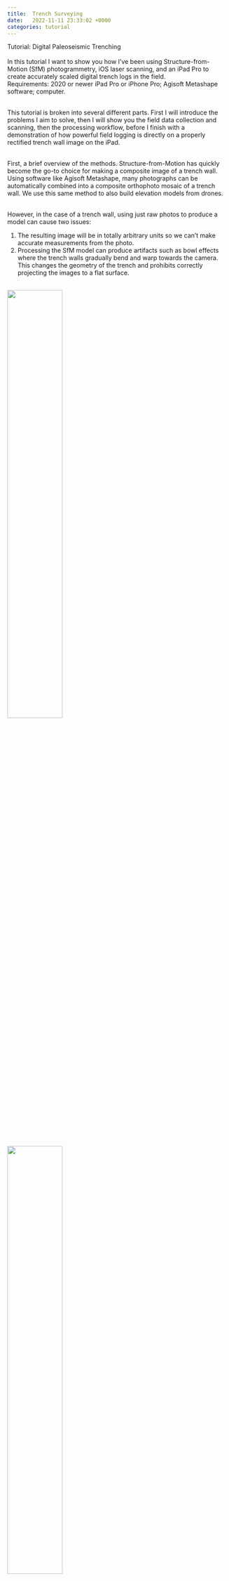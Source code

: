 ```yaml
---
title:  Trench Surveying
date:   2022-11-11 23:33:02 +0000
categories: tutorial
---
```


Tutorial: Digital Paleoseismic Trenching  <br><br>
In this tutorial I want to show you how I’ve been using Structure-from-Motion (SfM) photogrammetry, iOS laser scanning, and an iPad Pro to create accurately scaled digital trench logs in the field. <br>
Requirements: 2020 or newer iPad Pro or iPhone Pro; Agisoft Metashape software; computer. <br><br>

This tutorial is broken into several different parts. First I will introduce the problems I aim to solve, then I will show you the field data collection and scanning, then the processing workflow, before I finish with a demonstration of how powerful field logging is directly on a properly rectified trench wall image on the iPad. <br><br>
 
First, a brief overview of the methods. Structure-from-Motion has quickly become the go-to choice for making a composite image of a trench wall. Using software like Agisoft Metashape, many photographs can be automatically combined into a composite orthophoto mosaic of a trench wall. We use this same method to also build elevation models from drones. <br><br>

However, in the case of a trench wall, using just raw photos to produce a model can cause two issues:<br>
1) The resulting image will be in totally arbitrary units so we can’t make accurate measurements from the photo.<br>
2) Processing the SfM model can produce artifacts such as bowl effects where the trench walls gradually bend and warp towards the camera. This changes the geometry of the trench and prohibits correctly projecting the images to a flat surface.  <br><br>

<img src="assets/images/posts/11-11/BowlTrench-Front.png" width="50%" height="auto" align="center"/> <br>
<img src="assets/images/posts/11-11/BowlTrench-Top.png" width="50%" height="auto" align="center"/> <br>
  These screengrabs illustrate this example: the model looks OK from the front, but when we look at it from above, we see that what should be a straight trench has a significant curvature. <br><br>

These issues can be dealt with by either surveying control points throughout the trench exposure, using an expensive total station or differential GPS system (e.g. Reitmann et al., 2015), or by using scale bars, calibrated points that are placed throughout the trench (e.g. Delano et al., 2022). It should be noted that the scale bar method alone is unable to correct for bowl effects.<br><br>

The method I am describing here is not dissimilar to that using a total station, but instead of requiring this expensive & bulky instrument, I’m using the laser scanner built into the 2020 onward iPhone and iPad Pros to survey the trench and extract control points.<br><br> 

<hr> <br>
Part 1: Trench Surveying <br>
<hr> <br> <br>

So now, on to the trench excavation and surveying tutorial. At this point, you’ve dug your trench, cleaned the walls off nicely, and made a grid. I make a grid of nails with clearly labeled flags at 1 m intervals. I use letters to denote the vertical coordinate and numbers for the horizontal coordinate. String grids hanging in front of the wall leave a lot of artifacts in SfM model- so I take the string off before photographing. <br><br>

<img src="assets/images/posts/11-11/Trench.jpg" width="50%" height="auto" align="center"/> <br> 

It doesn’t matter what order you do the next steps in, but next is to take the photos and capture the iOS lidar survey. For both surveys you want to pay attention to the lighting that will be both on the trench wall and on your camera. You want the trench wall to be evenly lit and ideally shaded. In this video you will see we are doing it just after sunset. This ensures there is still enough light but that the wall won’t have shadows and the camera won’t have lens-flare issues.  <br><br>


For the photos I use my cell phone camera. I have a Samsung Galaxy S20 Ultra. I put the phone on a monopod that has an adapter for holding the phone. I am using a cheap Bluetooth shutter trigger to take the pictures. Our trench in this example is very narrow and not too deep, so it is easy enough to stand outside the trench to take the photos. In a bigger trench I would stand inside the trench, and if it was benched I would take another set from on each bench. br br

<iframe width="auto" height="170" src="https://youtube.com/shorts/IHJsqFFZDsk" title="YouTube video player" frameborder="0" allow="accelerometer; autoplay; clipboard-write; encrypted-media; gyroscope; picture-in-picture" allowfullscreen></iframe> <br><br>

This video shows my methodology. Starting at one end of the trench, I lower the camera into the trench and take photos, facing straight at the opposite wall, as far from the opposite wall as possible, and at different levels. In this trench I take photos at 4 different levels. I then take about a half meter step down the trench, and repeat the process. If my first set of 4 photos was taken descending, the adjacent set would be taken in an ascending manner, and then descending and so on. I continue this lawn mower pattern down the whole trench. None of the photos are taken oblique to the trench wall, and I try to keep the camera as orthogonal as possible. <br><br>

<img src="assets/images/posts/11-11/TrenchPhotoPattern.png" width="50%" height="auto" align="center"/> <br> 
Screengrab showing part of the photo capture pattern. <br><br>

For the 36 m long and 1.7 m deep trench in this example, I took 272 photos. I recommend immediately transferring these photos to a laptop and building a model using low settings. This ensures that your photos will correctly align and build a model. Even after having made models of trench walls dozens of times, I still occasionally will get a set of photos that won’t align for some unknown reason, and you don’t want to waste time waiting for perfect lighting again because your photos didn’t align. <br><br>

<iframe width="auto" height="170" src="https://youtube.com/shorts/JW9S3OSl2rk" title="YouTube video player" frameborder="0" allow="accelerometer; autoplay; clipboard-write; encrypted-media; gyroscope; picture-in-picture" allowfullscreen></iframe> <br><br>

Now for the iOS laser scanning. There are several apps you can use, and I have had good results with 3D Scanner App and Polycam. Here I am using the 3D Scanner App. This is quite simple as it is captured in real time. I slowly walk along the exposure while it is recording. If it was a bigger exposure I would be slowly rotating the iPad to capture all of it. When I get to the other end I tell it to stop recording and then process it using the highest settings. This screengrab shows the resulting scan, processed within a few minutes after capture. I can make measurements directly in this app, and can see that the geometry is quite close to what we see in the field. Note the lack of any bowl effects. I recommend to clean up the model a bit in the app, cropping out areas that are unnecessary. br br

<img src="assets/images/posts/11-11/3DScanner.png" width="50%" height="auto" align="center"/> <br> 
<img src="assets/images/posts/11-11/3DScanner-NoBowl.png" width="50%" height="auto" align="center"/> <br> 
iPad screengrab from 3D Scanner App, note how straight the trench is and the lack of bowl effects. <br><br>


That’s it. For trenches like this, if I have the laptop set up in the truck, capturing both photos and the lidar scan, and doing a quick, low-settings SfM process takes me about 20 minutes. <br><br>

<hr> <br>
Part 2: Data Processing <br>
<hr> <br> <br>
Now for the trick: how to combine these two scans to add a spatial reference and fix the nasty bowl effects. <br>

First, on the iOS device, export the lidar scan as a .OBJ file and transfer it to your computer. Then, in Agisoft Metashape, in a new empty chunk, go to File > Import >  Import Model, and import the scan using local coordinates. It is important that you do this before importing any photos. Now, look at your model and right click on your grid flags to add markers. Zoom into the model to see the name of the markers, and rename the placed markers following the names you read off the tags (e.g. A1, A2, etc.). You don’t need to place every grid marker, but you should make sure they are evenly distributed throughout the scene. <br><br>

<img src="assets/images/posts/11-11/MarkerPlacement.png" width="50%" height="auto" align="center"/> <br>
Agisoft Metashape screengrab showing placing markers on the iOS lidar scan.<br><br>

Once you’ve placed your markers, save your project. Then go to the Reference tab, open the Settings menu, and set the marker coordinate system to Local Coordinates and the marker accuracy to 0.05 m. Note that here I am assuming that the iOS scan has an accuracy of 5 cm.<br><br>
 
<img src="assets/images/posts/11-11/MarkersPlaced.png" width="50%" height="auto" align="center"/> <br> 
Agisoft Metashape screengrab showing all markers placed on the iOS lidar scan. <br><br>

Now import your photos (Workflow > Add Photos, select all photos and import). Then on the pane, go through each photo and place the markers. Right click the marker in the photo, then Place Marker, and select the marker you see. Note that at this stage you don’t actually need to place all the markers you located in the prior step, but it is critical to do a few that are well distributed throughout the trench. The software will estimate the marker locations in the next step and you can then adjust those to save a bit of your time having to manually locate and place them all. In this photo you can see the markers I placed for this project. It is easy to place many more than this if desired. <br><br>

<img src="assets/images/posts/11-11/PhotoMarkerPlacement.png" width="50%" height="auto" align="center"/> <br> 
Metashape screengrab showing marker placement on photos. <br><br>


 Once you’re done putting the markers in the photos, save your project again. Now go to Workflow>Align Photos. I am running this model at High Accuracy, with Generic Preselection and Reference Preselection (Sequential) checked. Under Advanced, Key point limit: 150,000; Tie point limit: 6,000; and adaptive camera model fitting checked. If you haven’t placed all your markers yet, run it at “Low” to save time. <br>

When the alignment finishes, things might look weird. Go to the reference tab, select Optimize Cameras, accept the default settings, and push OK. Then push the update transform. Now you should see your model properly aligned to your markers. Your lidar model might disappear in this process, but you can re-import it the same way as before (File > Import > Import Model). You should see that the sparse cloud and model are pretty well aligned.<br>

Next, if you didn’t place all your markers before, go through and select any photos with gray flags and adjust the markers onto the labels in the photos. Then redo the alignment using high settings. <br>
 Run this and go get a cup of coffee while you wait for it to process… <br><br>

When it finishes, redo the Optimize Cameras step, and select Adaptive camera model fitting. Then clean up your sparse cloud by deleting any extraneous points that are outside of your trench. Inspecting the sparse cloud, we can see it has been successfully de-warped and no longer has the fishbowl effect. <br><br>

<img src="assets/images/posts/11-11/BowlTrench-TopPoints.png" width="50%" height="auto" align="center"/> <br>
<img src="assets/images/posts/11-11/DeWarpedTrench.png" width="50%" height="auto" align="center"/> <br> 
Pre and post correction showing the removal of the bowl effect. <br><br> 


 Since we are mainly interested in building an orthophoto mosaic, we don’t care about a dense cloud. So we go directly to building the mesh from the sparse cloud. If you were going to continue working in 3D, you might want to build a dense cloud. <br>

After the mesh has finished, we build the orthophoto mosaic. Workflow > Build Orthomosaic. We can use what we know about our grid to properly project our orthomosaic. On the Build Orthomosaic tab select Planar. Project plane: Markers. Horizontal Axis: choose two markers that are farthest away on a horizontal line, in my case I will use B2  -> B23. Then choose two markers that describe an ascending vertical line, here: B23->A23. Push OK. When that finishes processing, inspect your model. <br><br>

<img src="assets/images/posts/11-11/FinishedOrtho.png" width="50%" height="auto" align="center"/> <br> 
<img src="assets/images/posts/11-11/OrthomosaicQuality.png" width="50%" height="auto" align="center"/> <br> 
Finished orthomosaic. I can get a rough check on accuracy using the measure tool and measuring between two grid cells. In my case it is pretty good since the 99.7 cm measurement matches the field placement of the 1 m grid. This can be done in a more robust manner if some of the markers are used as check points.<br><br>

When you are happy with your model, go to export Orthomosaic (File > Export > Export Orthomosaic). Adjust the pixel size so that your final file size is manageable and you have the resolution you want. Under Compression, change TIFF compression to JPEG. Push export and choose a save location and sensible file name. <br><br>

Congratulations! You’ve finished processing. <br><br>


<hr> <br>
Part 3: iPad Field Logging <br>
<hr> <br><br>


In the final part of this tutorial I will show you how I log in the field, directly on your orthophoto using an iPad and the Pencil tool.<br><br>

I use Adobe Illustrator, but you can do this with most vector drawing apps. With Illustrator, I open a new document on my computer. I then import my photomosaic and crop away the ugly parts. Then I save it to the cloud. On my iPad I then open the cloud document and can start drawing directly on the orthophoto. I can zoom and pan around the trench with more detail than is typically possible by printing paper photos out. I can turn layers on and off and use the Apple Pencil to draw different lines, polygons, and text notes. This immediately syncs back to the cloud when I go online, and all the annotations are editable on my computer. With other vector apps you will probably have to manually transfer the file back and forth, but the same workflow applies. This saves a ton of time and effort having to hand draw and then scan and reinterpret hand drawings later on. Be warned that these apps are power hungry, so plan to keep a power bank or two strapped to the iPad. <br><br>


<img src="assets/images/posts/11-11/IllustratorTrench.png" width="50%" height="auto" align="center"/><br> 
<img src="assets/images/posts/11-11/Illustratortrench2.png" width="50%" height="auto" align="center"/> <br> 
iPad screengrabs showing logging in the Adobe Illustrator iOS app. Note the different layers and full illustrator functionality.<br><br>

That’s it! If you made it this far I hope you enjoyed the tutorial, and happy trenching! <br>
